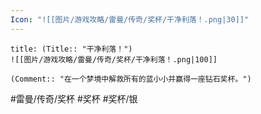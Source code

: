 ```yaml
---
Icon: "![[图片/游戏攻略/雷曼/传奇/奖杯/干净利落！.png|30]]"
---
```

```ad-common-silver-trophy
title: (Title:: "干净利落！")
![[图片/游戏攻略/雷曼/传奇/奖杯/干净利落！.png|100]]

(Comment:: "在一个梦境中解救所有的蓝小小并赢得一座钻石奖杯。")
```

#雷曼/传奇/奖杯 #奖杯 #奖杯/银
